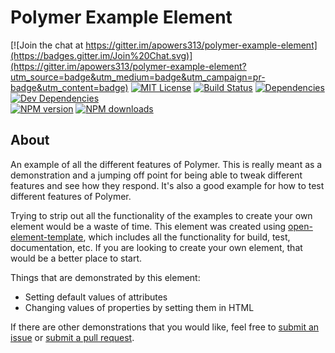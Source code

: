 # Polymer Example Element
[![Join the chat at https://gitter.im/apowers313/polymer-example-element](https://badges.gitter.im/Join%20Chat.svg)](https://gitter.im/apowers313/polymer-example-element?utm_source=badge&utm_medium=badge&utm_campaign=pr-badge&utm_content=badge)  [![MIT License](http://img.shields.io/badge/license-MIT-blue.svg?style=flat)](LICENSE)
[![Build Status](https://travis-ci.org/apowers313/polymer-example-element.svg?branch=master)](https://travis-ci.org/apowers313/polymer-example-element)  [![Dependencies](https://david-dm.org/apowers313/polymer-example-element.svg)](https://david-dm.org/apowers313/polymer-example-element#info=dependencies&view=table)  [![Dev Dependencies](https://david-dm.org/apowers313/polymer-example-element/dev-status.svg)](https://david-dm.org/apowers313/polymer-example-element#info=devDependencies&view=table)  
[![NPM version](http://img.shields.io/npm/v/polymer-example-element.svg?style=flat)](https://npmjs.org/package/polymer-example-element)  [![NPM downloads](http://img.shields.io/npm/dm/polymer-example-element.svg?style=flat)](https://npmjs.org/package/polymer-example-element)  

## About
An example of all the different features of Polymer. This is really meant as a demonstration and a jumping off point for being able to tweak different features and see how they respond. It's also a good example for how to test different features of Polymer.

Trying to strip out all the functionality of the examples to create your own element would be a waste of time. This element was created using [open-element-template](https://github.com/apowers313/open-element-template), which includes all the functionality for build, test, documentation, etc. If you are looking to create your own element, that would be a better place to start.

Things that are demonstrated by this element:
* Setting default values of attributes
* Changing values of properties by setting them in HTML

If there are other demonstrations that you would like, feel free to [submit an issue](https://github.com/apowers313/polymer-example-element/issues) or [submit a pull request](https://help.github.com/articles/using-pull-requests/).